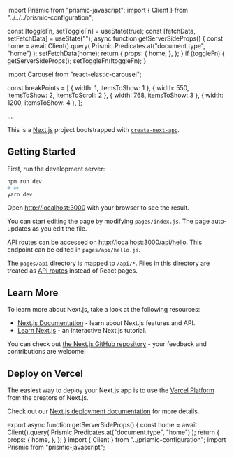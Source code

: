 
import Prismic from "prismic-javascript";
import { Client } from "../../../prismic-configuration";


const [toggleFn, setToggleFn] = useState(true);
  const [fetchData, setFetchData] = useState("");
  async function getServerSideProps() {
    const home = await Client().query(
      Prismic.Predicates.at("document.type", "home")
    );
    setFetchData(home);
    return {
      props: {
        home,
      },
    };
  }
  if (toggleFn) {
    getServerSideProps();
    setToggleFn(!toggleFn);
  }




  


import Carousel from "react-elastic-carousel";


const breakPoints = [
  { width: 1, itemsToShow: 1 },
  { width: 550, itemsToShow: 2, itemsToScroll: 2 },
  { width: 768, itemsToShow: 3 },
  { width: 1200, itemsToShow: 4 },
];

<Carousel
        itemPadding={[5]}
        enableAutoPlay={true}
        autoPlaySpeed={2000}
        showArrows={false}
        breakPoints={breakPoints}
      >
        ...
</Carousel>





This is a [Next.js](https://nextjs.org/) project bootstrapped with [`create-next-app`](https://github.com/vercel/next.js/tree/canary/packages/create-next-app).

## Getting Started

First, run the development server:

```bash
npm run dev
# or
yarn dev
```

Open [http://localhost:3000](http://localhost:3000) with your browser to see the result.

You can start editing the page by modifying `pages/index.js`. The page auto-updates as you edit the file.

[API routes](https://nextjs.org/docs/api-routes/introduction) can be accessed on [http://localhost:3000/api/hello](http://localhost:3000/api/hello). This endpoint can be edited in `pages/api/hello.js`.

The `pages/api` directory is mapped to `/api/*`. Files in this directory are treated as [API routes](https://nextjs.org/docs/api-routes/introduction) instead of React pages.

## Learn More

To learn more about Next.js, take a look at the following resources:

- [Next.js Documentation](https://nextjs.org/docs) - learn about Next.js features and API.
- [Learn Next.js](https://nextjs.org/learn) - an interactive Next.js tutorial.

You can check out [the Next.js GitHub repository](https://github.com/vercel/next.js/) - your feedback and contributions are welcome!

## Deploy on Vercel

The easiest way to deploy your Next.js app is to use the [Vercel Platform](https://vercel.com/new?utm_medium=default-template&filter=next.js&utm_source=create-next-app&utm_campaign=create-next-app-readme) from the creators of Next.js.

Check out our [Next.js deployment documentation](https://nextjs.org/docs/deployment) for more details.

export async function getServerSideProps() {
  const home = await Client().query(
    Prismic.Predicates.at("document.type", "home")
  );
  return {
    props: {
      home,
    },
  };
}
import { Client } from "../prismic-configuration";
import Prismic from "prismic-javascript";